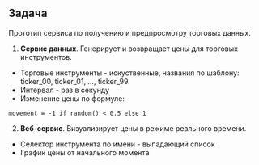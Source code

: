 ## Задача
Прототип сервиса по получению и предпросмотру торговых данных.

1. **Cервис данных**. Генерирует и возвращает цены для торговых инструментов.
- Торговые инструменты - искуственные, названия по шаблону:  
ticker_00, ticker_01, …, ticker_99.
- Интервал - раз в секунду
- Изменение цены по формуле:
```
movement = -1 if random() < 0.5 else 1
```
2. **Веб-сервис**. Визуализирует цены в режиме реального времени. 
- Селектор инструмента по имени - выпадающий список
- График цены от начального момента 
